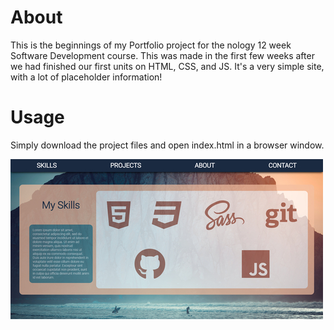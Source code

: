 # About
This is the beginnings of my Portfolio project for the nology 12 week Software Development course.
This was made in the first few weeks after we had finished our first units on HTML, CSS, and JS. It's a very simple site, with a lot of placeholder information!

# Usage
Simply download the project files and open index.html in a browser window.

![Project Image](./project_image.jpg)
